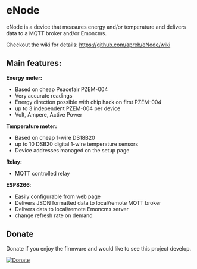 # eNode
eNode is a device that measures energy and/or temperature and delivers data to a MQTT broker and/or Emoncms.

Checkout the wiki for details:  https://github.com/apreb/eNode/wiki


## Main features:
**Energy meter:**
  - Based on cheap Peacefair PZEM-004
  - Very accurate readings 
  - Energy direction possible with chip hack on first PZEM-004
  - up to 3 independent PZEM-004 per device
  - Volt, Ampere, Active Power

**Temperature meter:**
  - Based on cheap 1-wire DS18B20
  - up to 10 DSB20 digital 1-wire temperature sensors
  - Device addresses managed on the setup page

**Relay:**
  - MQTT controlled relay

**ESP8266**:
  - Easily configurable from web page
  - Delivers JSON formatted data to local/remote MQTT broker
  - Delivers data to local/remote Emoncms server
  - change refresh rate on demand



## Donate

Donate if you enjoy the firmware and would like to see this project develop.

[![Donate](https://img.shields.io/badge/Donate-PayPal-green.svg)](https://www.paypal.me/APREBELO)
